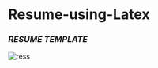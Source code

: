 # Resume-using-Latex
### _RESUME TEMPLATE_
![ress](https://user-images.githubusercontent.com/89581143/156033876-9df95108-8eb1-4796-8db2-6e0b8d9071a1.png)


